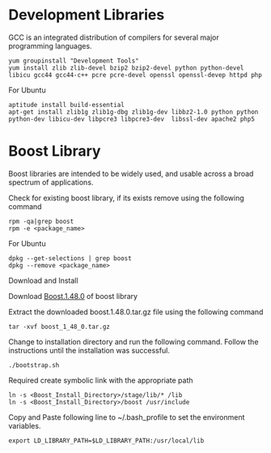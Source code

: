 # Development Libraries

GCC is an integrated distribution of compilers for several major programming languages.

	yum groupinstall "Development Tools"
	yum install zlib zlib-devel bzip2 bzip2-devel python python-devel libicu gcc44 gcc44-c++ pcre pcre-devel openssl openssl-devep httpd php

For Ubuntu
              
	aptitude install build-essential
	apt-get install zlib1g zlib1g-dbg zlib1g-dev libbz2-1.0 python python python-dev libicu-dev libpcre3 libpcre3-dev  libssl-dev apache2 php5

# Boost Library

Boost libraries are intended to be widely used, and usable across a broad spectrum of applications.

Check for existing boost library, if its exists remove using the following command

	rpm -qa|grep boost
	rpm -e <package_name>

For Ubuntu

	dpkg --get-selections | grep boost
	dpkg --remove <package_name>

Download and Install

Download  [Boost.1.48.0](http://www.boost.org/users/download/) of boost library

Extract the downloaded boost.1.48.0.tar.gz file using the following command

	tar -xvf boost_1_48_0.tar.gz

Change to installation directory and run the following command. Follow the instructions until the installation was successful.

	./bootstrap.sh

Required create symbolic link with the appropriate path

	ln -s <Boost_Install_Directory>/stage/lib/* /lib
	ln -s <Boost_Install_Directory>/boost /usr/include

Copy and Paste following line to ~/.bash_profile to set the environment variables.

	export LD_LIBRARY_PATH=$LD_LIBRARY_PATH:/usr/local/lib
